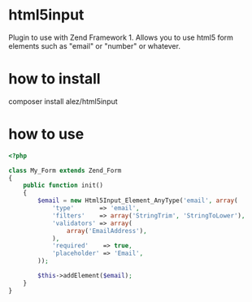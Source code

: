# html5input
Plugin to use with Zend Framework 1.
Allows you to use html5 form elements such as "email" or "number" or whatever.

# how to install
composer install alez/html5input

# how to use
```php
<?php

class My_Form extends Zend_Form
{
    public function init()
    {
        $email = new Html5Input_Element_AnyType('email', array(
            'type'       => 'email',
            'filters'    => array('StringTrim', 'StringToLower'),
            'validators' => array(
                array('EmailAddress'),
            ),
            'required'    => true,
            'placeholder' => 'Email',
        ));

        $this->addElement($email);
    }
}
```